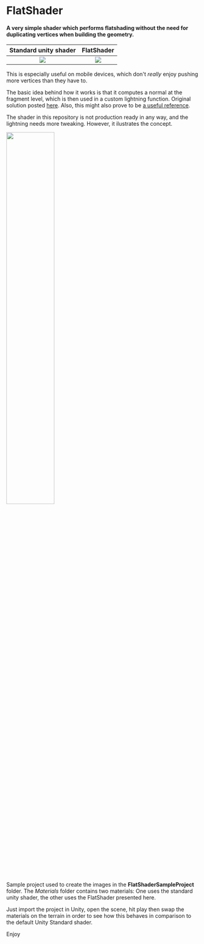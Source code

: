 # FlatShader
#### A very simple shader which performs flatshading without the need for duplicating vertices when building the geometry.

Standard unity shader      |  FlatShader
:-------------------------:|:-------------------------:
![](https://github.com/cjurjiu/FlatShader/blob/master/img/terrain_normal.PNG)  |  ![](https://github.com/cjurjiu/FlatShader/blob/master/img/terrain_flatshaded.PNG)

This is especially useful on mobile devices, which don't *really* enjoy pushing more vertices than they have to.

The basic idea behind how it works is that it computes a normal at the fragment level, which is then used in a custom lightning function. Original solution posted [here](http://makegamessa.com/discussion/comment/39595/#Comment_39595). Also, this might also prove to be [a useful reference](https://stackoverflow.com/questions/16365385/explanation-of-dfdx).

The shader in this repository is not production ready in any way, and the lightning needs more tweaking. However, it ilustrates the concept.

<img src="https://github.com/cjurjiu/FlatShader/blob/master/img/sphere.PNG" width="50%"/>

Sample project used to create the images in the **FlatShaderSampleProject** folder. The *Materials* folder contains two materials: One uses the standard unity shader, the other uses the FlatShader presented here. 

Just import the project in Unity, open the scene, hit play then swap the materials on the terrain in order to see how this behaves in comparison to the default Unity Standard shader.

Enjoy
